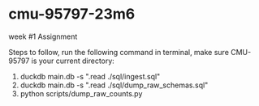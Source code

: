 # cmu-95797-23m6

week #1 Assignment

Steps to follow, run the following command in terminal, make sure CMU-95797 is your current directory:

1. duckdb main.db -s ".read ./sql/ingest.sql"
2. duckdb main.db -s ".read ./sql/dump_raw_schemas.sql"
3. python scripts/dump_raw_counts.py
